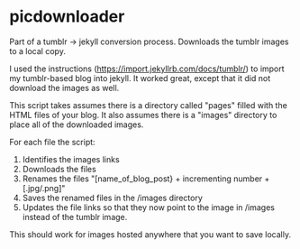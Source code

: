 # picdownloader
Part of a tumblr -> jekyll conversion process. Downloads the tumblr images to a local copy.

I used the instructions (https://import.jekyllrb.com/docs/tumblr/) to import my tumblr-based blog into jekyll. It worked great, except that it did not download the images as well.

This script takes assumes there is a directory called "pages" filled with the HTML files of your blog.  It also assumes there is a "images" directory to place all of the downloaded images.

For each file the script:
1. Identifies the images links
2. Downloads the files
3. Renames the files "[name_of_blog_post} + incrementing number + [.jpg/.png]"
4. Saves the renamed files in the /images directory
5. Updates the file links so that they now point to the image in /images instead of the tumblr image.  

This should work for images hosted anywhere that you want to save locally.
